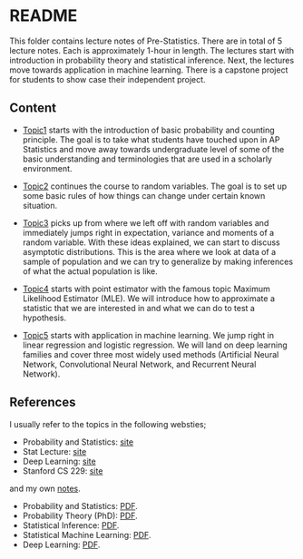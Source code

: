 # README

This folder contains lecture notes of Pre-Statistics. There are in total of 5 lecture notes. Each is approximately 1-hour in length. The lectures start with introduction in probability theory and statistical inference. Next, the lectures move towards application in machine learning. There is a capstone project for students to show case their independent project. 

## Content

- [Topic1](https://github.com/yiqiao-yin/SML/blob/main/docs/pre-stats/Topic1.md) starts with the introduction of basic probability and counting principle. The goal is to take what students have touched upon in AP Statistics and move away towards undergraduate level of some of the basic understanding and terminologies that are used in a scholarly environment.

- [Topic2](https://github.com/yiqiao-yin/SML/blob/main/docs/pre-stats/Topic2.md) continues the course to random variables. The goal is to set up some basic rules of how things can change under certain known situation. 

- [Topic3](https://github.com/yiqiao-yin/SML/blob/main/docs/pre-stats/Topic3.md) picks up from where we left off with random variables and immediately jumps right in expectation, variance and moments of a random variable. With these ideas explained, we can start to discuss asymptotic distributions. This is the area where we look at data of a sample of population and we can try to generalize by making inferences of what the actual population is like. 

- [Topic4](https://github.com/yiqiao-yin/SML/blob/main/docs/pre-stats/Topic4.md) starts with point estimator with the famous topic Maximum Likelihood Estimator (MLE). We will introduce how to approximate a statistic that we are interested in and what we can do to test a hypothesis. 

- [Topic5](https://github.com/yiqiao-yin/SML/blob/main/docs/pre-stats/Topic5.md) starts with application in machine learning. We jump right in linear regression and logistic regression. We will land on deep learning families and cover three most widely used methods (Artificial Neural Network, Convolutional Neural Network, and Recurrent Neural Network).

## References

I usually refer to the topics in the following websties;
- Probability and Statistics: [site](https://www.probabilitycourse.com/)
- Stat Lecture: [site](https://www.statlect.com/)
- Deep Learning: [site](https://www.deeplearningbook.org/lecture_slides.html)
- Stanford CS 229: [site](https://stanford.edu/~shervine/teaching/cs-229/)

and my own [notes](https://yinscapital.com/notes/). 
- Probability and Statistics: [PDF](https://yiqiaoyin.files.wordpress.com/2017/07/intro_probability_theory.pdf).
- Probability Theory (PhD): [PDF](https://yiqiaoyin.files.wordpress.com/2017/12/probability-theory.pdf).
- Statistical Inference: [PDF](https://yiqiaoyin.files.wordpress.com/2017/01/statistical-inference.pdf).
- Statistical Machine Learning: [PDF](https://yiqiaoyin.files.wordpress.com/2017/09/statistical_machine_learning.pdf).
- Deep Learning: [PDF](https://yiqiaoyin.files.wordpress.com/2018/02/deep-learning-notes.pdf).
